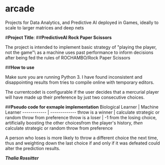 # arcade
Projects for Data Analytics, and Predictive AI deployed in Games, ideally to scale to larger matrices and deep nets

#**Project Title**: ##**PredictiveAI Rock Paper Scissors**

The project is intended to implement basic strategy of \"playing the player, not the game"\ as a machine uses past performance to inform decisions after being fed the rules of ROCHAMBO/Rock Paper Scissors

##**How to use**

Make sure you are running Python 3. I have found inconsistent and disappointing results from tries to compile online with temporary editors.

The currentcodet is configurable if the user decides that a mercurial player will have made up their preference by just two consecutive choices.

##**Pseudo code for exmaple implementation**
Biological Learner | Machine Learner
------------ | -------------
throw is a winner |  calculate strategic or random throw from preference
throw is a loser | -1 from the losing choice, artificially boosting the other choicesfrom the player's history, *then* calculate strategic or random throw from preference


A person who loses is more likely to throw a different choice the next time, thus and weighting down the last choice if and only if it was defeated could alter the prediction results.



__*Thalia Rossitter*__
